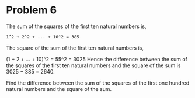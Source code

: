 # Problem 6
The sum of the squares of the first ten natural numbers is,
```
1^2 + 2^2 + ... + 10^2 = 385
```

The square of the sum of the first ten natural numbers is,

(1 + 2 + ... + 10)^2 = 55^2 = 3025
Hence the difference between the sum of the squares of the first ten natural numbers and the square of the sum is 3025 − 385 = 2640.

Find the difference between the sum of the squares of the first one hundred natural numbers and the square of the sum.